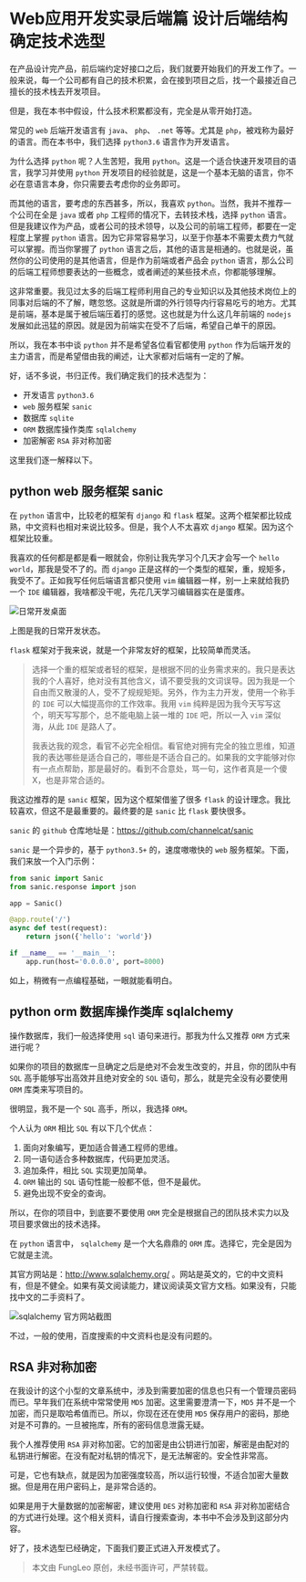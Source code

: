#  Web应用开发实录后端篇 设计后端结构 确定技术选型

在产品设计完产品，前后端约定好接口之后，我们就要开始我们的开发工作了。一般来说，每一个公司都有自己的技术积累，会在接到项目之后，找一个最接近自己擅长的技术栈去开发项目。

但是，我在本书中假设，什么技术积累都没有，完全是从零开始打造。

常见的 `web` 后端开发语言有 `java`、 `php`、 `.net` 等等。尤其是 `php`，被戏称为最好的语言。而在本书中，我们选择 `python3.6` 语言作为开发语言。

为什么选择 `python` 呢？人生苦短，我用 `python`。这是一个适合快速开发项目的语言，我学习并使用 `python` 开发项目的经验就是，这是一个基本无脑的语言，你不必在意语言本身，你只需要去考虑你的业务即可。

而其他的语言，要考虑的东西甚多，所以，我喜欢 `python`。当然，我并不推荐一个公司在全是 `java` 或者 `php` 工程师的情况下，去转技术栈，选择 `python` 语言。但是我建议作为产品，或者公司的技术领导，以及公司的前端工程师，都要在一定程度上掌握 `python` 语言。因为它非常容易学习，以至于你基本不需要太费力气就可以掌握。而当你掌握了 `python` 语言之后，其他的语言是相通的。也就是说，虽然你的公司使用的是其他语言，但是作为前端或者产品会 `python` 语言，那么公司的后端工程师想要表达的一些概念，或者阐述的某些技术点，你都能够理解。

这非常重要。我见过太多的后端工程师利用自己的专业知识以及其他技术岗位上的同事对后端的不了解，瞎忽悠。这就是所谓的外行领导内行容易吃亏的地方。尤其是前端，基本是属于被后端压着打的感觉。这也就是为什么这几年前端的 `nodejs` 发展如此迅猛的原因。就是因为前端实在受不了后端，希望自己单干的原因。

所以，我在本书中谈 `python` 并不是希望各位看官都使用 `python` 作为后端开发的主力语言，而是希望借由我的阐述，让大家都对后端有一定的了解。

好，话不多说，书归正传。我们确定我们的技术选型为：

- 开发语言 `python3.6`
- `web` 服务框架 `sanic`
- 数据库 `sqlite`
- `ORM` 数据库操作类库 `sqlalchemy`
- 加密解密 `RSA` 非对称加密

这里我们逐一解释以下。

## python web 服务框架 sanic

在 `python` 语言中，比较老的框架有 `django` 和 `flask` 框架。这两个框架都比较成熟，中文资料也相对来说比较多。但是，我个人不太喜欢 `django` 框架。因为这个框架比较重。

我喜欢的任何都是都是看一眼就会，你别让我先学习个几天才会写一个 `hello world`，那我是受不了的。而 `django` 正是这样的一个类型的框架，重，规矩多，我受不了。正如我写任何后端语言都只使用 `vim` 编辑器一样，别一上来就给我扔一个 `IDE` 编辑器，我啥都没干呢，先花几天学习编辑器实在是蛋疼。

![日常开发桌面](https://raw.githubusercontent.com/fengcms/articles/master/image/c3/83ba662faede707748707a41dc93cc.jpg)

上图是我的日常开发状态。

`flask` 框架对于我来说，就是一个非常友好的框架，比较简单而灵活。

> 选择一个重的框架或者轻的框架，是根据不同的业务需求来的。我只是表达我的个人喜好，绝对没有其他含义，请不要受我的文词误导。因为我是一个自由而又散漫的人，受不了规规矩矩。另外，作为主力开发，使用一个称手的 `IDE` 可以大幅提高你的工作效率。我用 `vim` 纯粹是因为我今天写写这个，明天写写那个，总不能电脑上装一堆的 `IDE` 吧，所以一入 `vim` 深似海，从此 `IDE` 是路人了。
> 
> 我表达我的观念，看官不必完全相信。看官绝对拥有完全的独立思维，知道我的表达哪些是适合自己的，哪些是不适合自己的。如果我的文字能够对你有一点点帮助，那是最好的。看到不合意处，骂一句，这作者真是一个傻X，也是非常合适的。

我这边推荐的是 `sanic` 框架，因为这个框架借鉴了很多 `flask` 的设计理念。我比较喜欢，但这不是最重要的。最终要的是 `sanic` 比 `flask` 要快很多。

`sanic` 的 `github` 仓库地址是：https://github.com/channelcat/sanic

`sanic` 是一个异步的，基于 `python3.5+` 的，速度嗷嗷快的 `web` 服务框架。下面，我们来放一个入门示例：

```python
from sanic import Sanic
from sanic.response import json

app = Sanic()

@app.route('/')
async def test(request):
    return json({'hello': 'world'})

if __name__ == '__main__':
    app.run(host='0.0.0.0', port=8000)
```

如上，稍微有一点编程基础，一眼就能看明白。

## python orm 数据库操作类库 sqlalchemy

操作数据库，我们一般选择使用 `sql` 语句来进行。那我为什么又推荐 `ORM` 方式来进行呢？

如果你的项目的数据库一旦确定之后是绝对不会发生改变的，并且，你的团队中有 `SQL` 高手能够写出高效并且绝对安全的 `SQL` 语句，那么，就是完全没有必要使用 `ORM` 库类来写项目的。

很明显，我不是一个 `SQL` 高手，所以，我选择 `ORM`。

个人认为 `ORM` 相比 `SQL` 有以下几个优点：

1. 面向对象编写，更加适合普通工程师的思维。
2. 同一语句适合多种数据库，代码更加灵活。
3. 追加条件，相比 `SQL` 实现更加简单。
4. `ORM` 输出的 `SQL` 语句性能一般都不低，但不是最优。
5. 避免出现不安全的查询。

所以，在你的项目中，到底要不要使用 `ORM` 完全是根据自己的团队技术实力以及项目要求做出的技术选择。

在 `python` 语言中， `sqlalchemy` 是一个大名鼎鼎的 `ORM` 库。选择它，完全是因为它就是主流。

其官方网站是：http://www.sqlalchemy.org/ 。网站是英文的，它的中文资料有，但是不健全。如果有英文阅读能力，建议阅读英文官方文档。如果没有，只能找中文的二手资料了。

![sqlalchemy 官方网站截图](https://raw.githubusercontent.com/fengcms/articles/master/image/0f/897eeb1c19cb182b7343f4973c13cd.jpg)


不过，一般的使用，百度搜索的中文资料也是没有问题的。

## RSA 非对称加密

在我设计的这个小型的文章系统中，涉及到需要加密的信息也只有一个管理员密码而已。早年我们在系统中常常使用 `MD5` 加密。这里需要澄清一下，`MD5` 并不是一个加密，而只是取哈希值而已。所以，你现在还在使用 `MD5` 保存用户的密码，那绝对是不可靠的。一旦被拖库，所有的密码信息泄露无疑。

我个人推荐使用 `RSA` 非对称加密。它的加密是由公钥进行加密，解密是由配对的私钥进行解密。在没有配对私钥的情况下，是无法解密的。安全性非常高。

可是，它也有缺点，就是因为加密强度较高，所以运行较慢，不适合加密大量数据。但是用在用户密码上，是非常合适的。

如果是用于大量数据的加密解密，建议使用 `DES` 对称加密和 `RSA` 非对称加密结合的方式进行处理。这个相关资料，请自行搜索查询，本书中不会涉及到这部分内容。

好了，技术选型已经确定，下面我们要正式进入开发模式了。

> 本文由 FungLeo 原创，未经书面许可，严禁转载。

